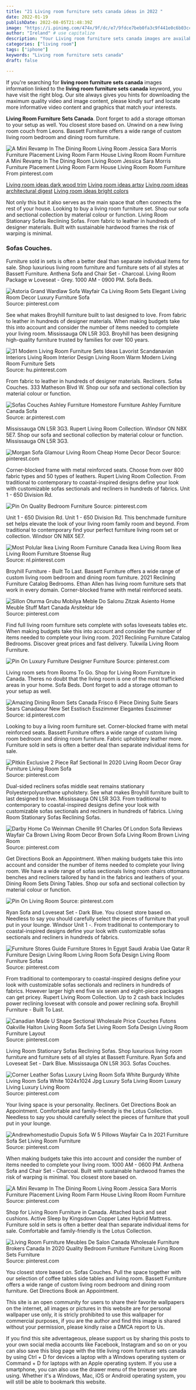 ```yaml
---
title: "21 Living room furniture sets canada ideas in 2022 "
date: 2022-01-19
publishDate: 2022-08-05T21:48:39Z
image: "https://i.pinimg.com/474x/9f/dc/e7/9fdce7beb0fa3c9f441e0c6b03cc3d74.jpg"
author: "Ireland" # use capitalize
description: "Your Living room furniture sets canada images are available. Living room furniture sets canada are a topic that is being searched for and liked by netizens now. You can Download the Living room furniture sets canada files here. Get all royalty-free photos."
categories: ["living room"]
tags: ["iphone"]
keywords: "Living room furniture sets canada"
draft: false

---
```


If you're searching for **living room furniture sets canada** images information linked to the **living room furniture sets canada** keyword, you have visit the right  blog.  Our site always  gives you  hints  for downloading  the maximum  quality video and image  content, please kindly surf and locate more informative video content and graphics  that match your interests.

**Living Room Furniture Sets Canada**. Dont forget to add a storage ottoman to your setup as well. You closest store based on. Unwind on a new living room couch from Leons. Bassett Furniture offers a wide range of custom living room bedroom and dining room furniture.

![A Mini Revamp In The Dining Room Living Room Jessica Sara Morris Furniture Placement Living Room Farm House Living Room Room Furniture](https://i.pinimg.com/736x/92/1a/71/921a71b2bd057c75ebd4654e37108f8e.jpg "A Mini Revamp In The Dining Room Living Room Jessica Sara Morris Furniture Placement Living Room Farm House Living Room Room Furniture")
A Mini Revamp In The Dining Room Living Room Jessica Sara Morris Furniture Placement Living Room Farm House Living Room Room Furniture From pinterest.com

[Living room ideas dark wood trim](/living-room-ideas-dark-wood-trim/)
[Living room ideas artsy](/living-room-ideas-artsy/)
[Living room ideas architectural digest](/living-room-ideas-architectural-digest/)
[Living room ideas bright colors](/living-room-ideas-bright-colors/)

Not only this but it also serves as the main space that often connects the rest of your house. Looking to buy a living room furniture set. Shop our sofa and sectional collection by material colour or function. Living Room Stationary Sofas Reclining Sofas. From fabric to leather in hundreds of designer materials. Built with sustainable hardwood frames the risk of warping is minimal.

### Sofas Couches.

Furniture sold in sets is often a better deal than separate individual items for sale. Shop luxurious living room furniture and furniture sets of all styles at Bassett Furniture. Anthena Sofa and Chair Set - Charcoal. Living Room Package w Loveseat - Grey. 1000 AM - 0900 PM. Sofa Beds.


![Astoria Grand Wardlaw Sofa Wayfair Ca Living Room Sets Elegant Living Room Decor Luxury Furniture Sofa](https://i.pinimg.com/474x/69/2a/8c/692a8cb40caf2b071995cfd50eb832b5.jpg "Astoria Grand Wardlaw Sofa Wayfair Ca Living Room Sets Elegant Living Room Decor Luxury Furniture Sofa")
Source: pinterest.com

See what makes Broyhill furniture built to last designed to love. From fabric to leather in hundreds of designer materials. When making budgets take this into account and consider the number of items needed to complete your living room. Mississauga ON L5R 3G3. Broyhill has been designing high-quality furniture trusted by families for over 100 years.

![31 Modern Living Room Furniture Sets Ideas Lavorist Scandanavian Interiors Living Room Interior Design Living Room Warm Modern Living Room Furniture Sets](https://i.pinimg.com/564x/ae/bb/22/aebb22f3401b4b1befa96c764f0826a0.jpg "31 Modern Living Room Furniture Sets Ideas Lavorist Scandanavian Interiors Living Room Interior Design Living Room Warm Modern Living Room Furniture Sets")
Source: hu.pinterest.com

From fabric to leather in hundreds of designer materials. Recliners. Sofas Couches. 333 Matheson Blvd W. Shop our sofa and sectional collection by material colour or function.

![Sofas Couches Ashley Furniture Homestore Furniture Ashley Furniture Canada Sofa](https://i.pinimg.com/originals/0f/09/1e/0f091ed6451ed8fcdba98162547a2305.jpg "Sofas Couches Ashley Furniture Homestore Furniture Ashley Furniture Canada Sofa")
Source: ar.pinterest.com

Mississauga ON L5R 3G3. Rupert Living Room Collection. Windsor ON N8X 5E7. Shop our sofa and sectional collection by material colour or function. Mississauga ON L5R 3G3.

![Morgan Sofa Glamour Living Room Cheap Home Decor Decor](https://i.pinimg.com/originals/d0/c9/b1/d0c9b1d675901f392e7fffd6a96398fe.jpg "Morgan Sofa Glamour Living Room Cheap Home Decor Decor")
Source: pinterest.com

Corner-blocked frame with metal reinforced seats. Choose from over 800 fabric types and 50 types of leathers. Rupert Living Room Collection. From traditional to contemporary to coastal-inspired designs define your look with customizable sofas sectionals and recliners in hundreds of fabrics. Unit 1 - 650 Division Rd.

![Pin On Quality Bedroom Furniture](https://i.pinimg.com/474x/a1/60/52/a1605252360dd17bd94502700f800d82.jpg "Pin On Quality Bedroom Furniture")
Source: pinterest.com

Unit 1 - 650 Division Rd. Unit 1 - 650 Division Rd. This benchmade furniture set helps elevate the look of your living room family room and beyond. From traditional to contemporary find your perfect furniture living room set or collection. Windsor ON N8X 5E7.

![Most Polular Ikea Living Room Furniture Canada Ikea Living Room Ikea Living Room Furniture Stoense Rug](https://i.pinimg.com/originals/67/9c/21/679c219384bb00cb0abee81b03f5bd7c.jpg "Most Polular Ikea Living Room Furniture Canada Ikea Living Room Ikea Living Room Furniture Stoense Rug")
Source: nl.pinterest.com

Broyhill Furniture - Built To Last. Bassett Furniture offers a wide range of custom living room bedroom and dining room furniture. 2021 Reclining Furniture Catalog Bedrooms. Ethan Allen has living room furniture sets that work in every domain. Corner-blocked frame with metal reinforced seats.

![Sillon Oturma Grubu Mobilya Meble Do Salonu Zitzak Asiento Home Meuble Stuff Mart Canada Arsitektur Ide](https://i.pinimg.com/originals/7b/fb/8c/7bfb8ca78c3c70d4f7717e27c9368e7f.jpg "Sillon Oturma Grubu Mobilya Meble Do Salonu Zitzak Asiento Home Meuble Stuff Mart Canada Arsitektur Ide")
Source: pinterest.com

Find full living room furniture sets complete with sofas loveseats tables etc. When making budgets take this into account and consider the number of items needed to complete your living room. 2021 Reclining Furniture Catalog Bedrooms. Discover great prices and fast delivery. Tukwila Living Room Furniture.

![Pin On Luxury Furniture Designer Furniture](https://i.pinimg.com/736x/45/a5/43/45a54315592170c90323072f9b0fedb5.jpg "Pin On Luxury Furniture Designer Furniture")
Source: pinterest.com

Living room sets from Rooms To Go. Shop for Living Room Furniture in Canada. Theres no doubt that the living room is one of the most trafficked areas in your home. Sofa Beds. Dont forget to add a storage ottoman to your setup as well.

![Amazing Dining Room Sets Canada Frisco 6 Piece Dining Suite Sears Sears Canadaour New Set Esstisch Esszimmer Elegantes Esszimmer](https://i.pinimg.com/474x/ea/c4/24/eac4243b5c0bd849b73042980ade7904.jpg "Amazing Dining Room Sets Canada Frisco 6 Piece Dining Suite Sears Sears Canadaour New Set Esstisch Esszimmer Elegantes Esszimmer")
Source: id.pinterest.com

Looking to buy a living room furniture set. Corner-blocked frame with metal reinforced seats. Bassett Furniture offers a wide range of custom living room bedroom and dining room furniture. Fabric upholstery leather more. Furniture sold in sets is often a better deal than separate individual items for sale.

![Pitkin Exclusive 2 Piece Raf Sectional In 2020 Living Room Decor Gray Furniture Living Room Sofa](https://i.pinimg.com/originals/d9/3d/fb/d93dfb46bc84e9a4366f885464c5a548.png "Pitkin Exclusive 2 Piece Raf Sectional In 2020 Living Room Decor Gray Furniture Living Room Sofa")
Source: pinterest.com

Dual-sided recliners sofas middle seat remains stationary Polyesterpolyurethane upholstery. See what makes Broyhill furniture built to last designed to love. Mississauga ON L5R 3G3. From traditional to contemporary to coastal-inspired designs define your look with customizable sofas sectionals and recliners in hundreds of fabrics. Living Room Stationary Sofas Reclining Sofas.

![Darby Home Co Weinman Chenille 91 Charles Of London Sofa Reviews Wayfair Ca Brown Living Room Decor Brown Sofa Living Room Brown Living Room](https://i.pinimg.com/originals/7a/f1/93/7af193358cbcac7b839b627463d22f6d.jpg "Darby Home Co Weinman Chenille 91 Charles Of London Sofa Reviews Wayfair Ca Brown Living Room Decor Brown Sofa Living Room Brown Living Room")
Source: pinterest.com

Get Directions Book an Appointment. When making budgets take this into account and consider the number of items needed to complete your living room. We have a wide range of sofas sectionals living room chairs ottomans benches and recliners tailored by hand in the fabrics and leathers of your. Dining Room Sets Dining Tables. Shop our sofa and sectional collection by material colour or function.

![Pin On Living Room](https://i.pinimg.com/originals/95/f4/c2/95f4c2d2bed3306195735062bb0dda1c.jpg "Pin On Living Room")
Source: pinterest.com

Ryan Sofa and Loveseat Set - Dark Blue. You closest store based on. Needless to say you should carefully select the pieces of furniture that youll put in your lounge. Windsor Unit 1 -. From traditional to contemporary to coastal-inspired designs define your look with customizable sofas sectionals and recliners in hundreds of fabrics.

![Furniture Stores Guide Furniture Stores In Egypt Saudi Arabia Uae Qatar R Furniture Design Living Room Living Room Sofa Design Living Room Furniture Sofas](https://i.pinimg.com/736x/7a/39/f7/7a39f7837c75d4080f8378b3c7bebef2--living-room-furniture-sets-ideas-for-living-room.jpg "Furniture Stores Guide Furniture Stores In Egypt Saudi Arabia Uae Qatar R Furniture Design Living Room Living Room Sofa Design Living Room Furniture Sofas")
Source: pinterest.com

From traditional to contemporary to coastal-inspired designs define your look with customizable sofas sectionals and recliners in hundreds of fabrics. However larger high end five six seven and eight-piece packages can get pricey. Rupert Living Room Collection. Up to 2 cash back Includes power reclining loveseat with console and power reclining sofa. Broyhill Furniture - Built To Last.

![Canadian Made U Shape Sectional Wholesale Price Couches Futons Oakville Halton Living Room Sofa Set Living Room Sofa Design Living Room Furniture Layout](https://i.pinimg.com/originals/13/8c/68/138c689ae5043f2540a0d88548f4aea6.jpg "Canadian Made U Shape Sectional Wholesale Price Couches Futons Oakville Halton Living Room Sofa Set Living Room Sofa Design Living Room Furniture Layout")
Source: pinterest.com

Living Room Stationary Sofas Reclining Sofas. Shop luxurious living room furniture and furniture sets of all styles at Bassett Furniture. Ryan Sofa and Loveseat Set - Dark Blue. Mississauga ON L5R 3G3. Sofas Couches.

![Corner Leather Sofas Luxury Living Room Sofa White Burgurdy White Living Room Sofa White 1024x1024 Jpg Luxury Sofa Living Room Luxury Living Luxury Living Room](https://i.pinimg.com/originals/69/15/48/691548a54e2f2a5ca85c806c16722999.jpg "Corner Leather Sofas Luxury Living Room Sofa White Burgurdy White Living Room Sofa White 1024x1024 Jpg Luxury Sofa Living Room Luxury Living Luxury Living Room")
Source: pinterest.com

Your living space is your personality. Recliners. Get Directions Book an Appointment. Comfortable and family-friendly is the Lotus Collection. Needless to say you should carefully select the pieces of furniture that youll put in your lounge.

![Andrewhomestudio Dupuis Sofa W 5 Pillows Wayfair Ca In 2021 Furniture Sofa Set Living Room Furniture](https://i.pinimg.com/474x/66/6a/f8/666af859c71e4f1725e63efe542d5c4d.jpg "Andrewhomestudio Dupuis Sofa W 5 Pillows Wayfair Ca In 2021 Furniture Sofa Set Living Room Furniture")
Source: pinterest.com

When making budgets take this into account and consider the number of items needed to complete your living room. 1000 AM - 0600 PM. Anthena Sofa and Chair Set - Charcoal. Built with sustainable hardwood frames the risk of warping is minimal. You closest store based on.

![A Mini Revamp In The Dining Room Living Room Jessica Sara Morris Furniture Placement Living Room Farm House Living Room Room Furniture](https://i.pinimg.com/736x/92/1a/71/921a71b2bd057c75ebd4654e37108f8e.jpg "A Mini Revamp In The Dining Room Living Room Jessica Sara Morris Furniture Placement Living Room Farm House Living Room Room Furniture")
Source: pinterest.com

Shop for Living Room Furniture in Canada. Attached back and seat cushions. Active Sleep by Kingsdown Copper Latex Hybrid Mattress. Furniture sold in sets is often a better deal than separate individual items for sale. Comfortable and family-friendly is the Lotus Collection.

![Living Room Furniture Meubles De Salon Canada Wholesale Furniture Brokers Canada In 2020 Quality Bedroom Furniture Furniture Living Room Sets Furniture](https://i.pinimg.com/474x/9f/dc/e7/9fdce7beb0fa3c9f441e0c6b03cc3d74.jpg "Living Room Furniture Meubles De Salon Canada Wholesale Furniture Brokers Canada In 2020 Quality Bedroom Furniture Furniture Living Room Sets Furniture")
Source: pinterest.com

You closest store based on. Sofas Couches. Pull the space together with our selection of coffee tables side tables and living room. Bassett Furniture offers a wide range of custom living room bedroom and dining room furniture. Get Directions Book an Appointment.

This site is an open community for users to share their favorite wallpapers on the internet, all images or pictures in this website are for personal wallpaper use only, it is stricly prohibited to use this wallpaper for commercial purposes, if you are the author and find this image is shared without your permission, please kindly raise a DMCA report to Us.

If you find this site adventageous, please support us by sharing this posts to your own social media accounts like Facebook, Instagram and so on or you can also save this blog page with the title living room furniture sets canada by using Ctrl + D for devices a laptop with a Windows operating system or Command + D for laptops with an Apple operating system. If you use a smartphone, you can also use the drawer menu of the browser you are using. Whether it's a Windows, Mac, iOS or Android operating system, you will still be able to bookmark this website.
